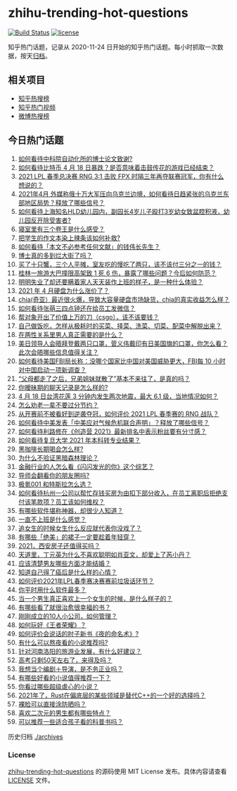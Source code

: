 # zhihu-trending-hot-questions

[![Build Status](https://github.com/justjavac/zhihu-trending-hot-questions/workflows/ci/badge.svg?branch=master)](https://github.com/justjavac/zhihu-trending-hot-questions/actions)
[![license](https://img.shields.io/github/license/justjavac/zhihu-trending-hot-questions)](https://github.com/justjavac/zhihu-trending-hot-questions/blob/master/LICENSE)

知乎热门话题，记录从 2020-11-24 日开始的知乎热门话题。每小时抓取一次数据，按天[归档](./archives)。

## 相关项目

- [知乎热搜榜](https://github.com/justjavac/zhihu-trending-top-search)
- [知乎热门视频](https://github.com/justjavac/zhihu-trending-hot-video)
- [微博热搜榜](https://github.com/justjavac/weibo-trending-hot-search)

## 今日热门话题

<!-- BEGIN -->
<!-- 最后更新时间 Mon Apr 19 2021 01:15:22 GMT+0800 (China Standard Time) -->
1. [如何看待中科院自动化所的博士论文致谢?](https://www.zhihu.com/question/454961393)
1. [如何看待比特币 4 月 18 日暴跌？是否意味着击鼓传花的游戏已经结束？](https://www.zhihu.com/question/455237775)
1. [2021 LPL 春季总决赛 RNG 3:1 击败 FPX 时隔三年再夺联赛冠军，你有什么想说的？](https://www.zhihu.com/question/455269236)
1. [2021年4月 外媒称俄十万大军压向乌克兰边境，如何看待日趋紧张的乌克兰东部地区局势？释放了哪些信号？](https://www.zhihu.com/question/454941653)
1. [如何看待上海知名HLD幼儿园内，副园长4岁儿子殴打3岁幼女致盆腔积液，幼儿园反开除受害者?](https://www.zhihu.com/question/454760249)
1. [寝室里有三个卷王是什么感受？](https://www.zhihu.com/question/431850162)
1. [把学生的作文本染上辣条该如何补救?](https://www.zhihu.com/question/454928747)
1. [如何看待「本文不必参考任何文献」的钱伟长先生？](https://www.zhihu.com/question/455124114)
1. [博士真的多到烂大街了吗？](https://www.zhihu.com/question/452575705)
1. [买了十只蟹，三个人平摊，室友吃的慢吃了两只，该不该付三分之一的钱？](https://www.zhihu.com/question/455193507)
1. [桂林一旅游大巴撞限高架致 1 死 6 伤，暴露了哪些问题？今后如何防范？](https://www.zhihu.com/question/455248863)
1. [明明失业了却还要瞒着家人天天装作上班的样子，是一种什么体验？](https://www.zhihu.com/question/385138324)
1. [2021 年 4 月硬盘为什么涨价了？](https://www.zhihu.com/question/454702858)
1. [chia(奇亚）最近很火爆，导致大容量硬盘市场缺货，chia的真实收益怎么样？](https://www.zhihu.com/question/454794462)
1. [如何看待张萌三四点钟还在给员工发微信？](https://www.zhihu.com/question/455214136)
1. [帮对象开出了价值上万的刀（csgo），该不该要钱？](https://www.zhihu.com/question/453057773)
1. [自己做饭吃，怎样从极耗时的买菜、择菜、洗菜、切菜、配菜中解脱出来？](https://www.zhihu.com/question/22903687)
1. [在两性关系里男人真正需要的是什么？](https://www.zhihu.com/question/319606888)
1. [美日领导人会晤拜登戴两只口罩，菅义伟戴印有日美国旗的口罩，你怎么看？此次会晤哪些信息值得关注？](https://www.zhihu.com/question/455138155)
1. [如何看待美国FBI局长称：没哪个国家比中国对美国威胁更大，FBI每 10 小时对中国启动一项新调查？](https://www.zhihu.com/question/454923408)
1. [“父母都走了之后，兄弟姐妹就散了”基本不来往了，是真的吗？](https://www.zhihu.com/question/368765655)
1. [你暧昧期的聊天记录是怎么样的?](https://www.zhihu.com/question/356579521)
1. [4 月 18 日台湾花莲 3 分钟内发生两次地震，最大 6.1 级，当地情况如何？](https://www.zhihu.com/question/455335878)
1. [怎么劝老一辈不要过分节约？](https://www.zhihu.com/question/447436632)
1. [从开赛前不被看好到逆袭夺冠，如何评价 2021 LPL 春季赛的 RNG 战队？](https://www.zhihu.com/question/455317970)
1. [如何看待中美发表「中美应对气候危机联合声明」？释放了哪些信号？](https://www.zhihu.com/question/455236412)
1. [如何看待利路修在《创造营 2021》最新排名中表示粉丝要有分寸感？](https://www.zhihu.com/question/455148531)
1. [如何看待复旦大学 2021 年本科转专业结果？](https://www.zhihu.com/question/453527672)
1. [黑咖啡长期喝会怎么样?](https://www.zhihu.com/question/443313181)
1. [为什么不验证黑暗森林理论？](https://www.zhihu.com/question/453844496)
1. [金融行业的人怎么看《闪闪发光的你》这个综艺？](https://www.zhihu.com/question/455159005)
1. [导师会翻看你的朋友圈吗?](https://www.zhihu.com/question/377742704)
1. [极氪001 和特斯拉怎么选？](https://www.zhihu.com/question/454868385)
1. [如何看待杭州一公司以帮忙存钱买房为由扣下部分收入，在员工离职后拒绝支付该笔款项？员工该如何维权？](https://www.zhihu.com/question/454583213)
1. [有哪些软件堪称神器，却很少人知道？](https://www.zhihu.com/question/327826314)
1. [一直不上班是什么感觉？](https://www.zhihu.com/question/357403839)
1. [追女生的时候女生什么反应就代表你没戏了？](https://www.zhihu.com/question/437267039)
1. [有哪些「绝美」的裙子一定要趁着年轻穿？](https://www.zhihu.com/question/372236949)
1. [2021，西安房子还值得买吗？](https://www.zhihu.com/question/438443905)
1. [天道里，丁元英为什么不喜欢聪明如肖亚文，却爱上了芮小丹？](https://www.zhihu.com/question/400785434)
1. [应该清楚男友哪些方面才能结婚？](https://www.zhihu.com/question/19732277)
1. [知道自己得了癌后是什么样的心情？](https://www.zhihu.com/question/265737389)
1. [如何评价2021年LPL春季赛决赛赛前垃圾话环节？](https://www.zhihu.com/question/455135309)
1. [你平时用什么软件最多？](https://www.zhihu.com/question/447569057)
1. [当一个男生真正喜欢上一个女生的时候，是什么样子的？](https://www.zhihu.com/question/340850801)
1. [有哪些看了就很治愈很幸福的书？](https://www.zhihu.com/question/355653399)
1. [刚刚成立的10人小公司，如何管理？](https://www.zhihu.com/question/332829944)
1. [如何玩好《王者荣耀》？](https://www.zhihu.com/question/332563602)
1. [如何评价会说话的肘子新书《夜的命名术》?](https://www.zhihu.com/question/455219054)
1. [有什么可以熬夜看的小说推荐吗?](https://www.zhihu.com/question/430451843)
1. [针对河南洛阳的旅游业发展，有什么好建议？](https://www.zhihu.com/question/322712587)
1. [高考只剩50天左右了，来得及吗？](https://www.zhihu.com/question/454278322)
1. [我想当个编剧＋导演，是不务正业吗？](https://www.zhihu.com/question/437809517)
1. [有哪些好看的小说值得推荐一下？](https://www.zhihu.com/question/453658677)
1. [你看过哪些超级虐心的小说？](https://www.zhihu.com/question/367888369)
1. [2021年了，Rust在偏底层的某些领域是替代C++的一个好的选择吗？](https://www.zhihu.com/question/451687128)
1. [裸脸可以直接涂防晒吗？](https://www.zhihu.com/question/310586987)
1. [喜欢二次元的男生都有哪些特点？](https://www.zhihu.com/question/443576869)
1. [可以推荐一些适合孩子看的科普书吗？](https://www.zhihu.com/question/52480163)
<!-- END -->

历史归档 [./archives](./archives)

### License

[zhihu-trending-hot-questions](https://github.com/justjavac/zhihu-trending-hot-questions) 的源码使用 MIT License 发布。具体内容请查看 [LICENSE](./LICENSE) 文件。
